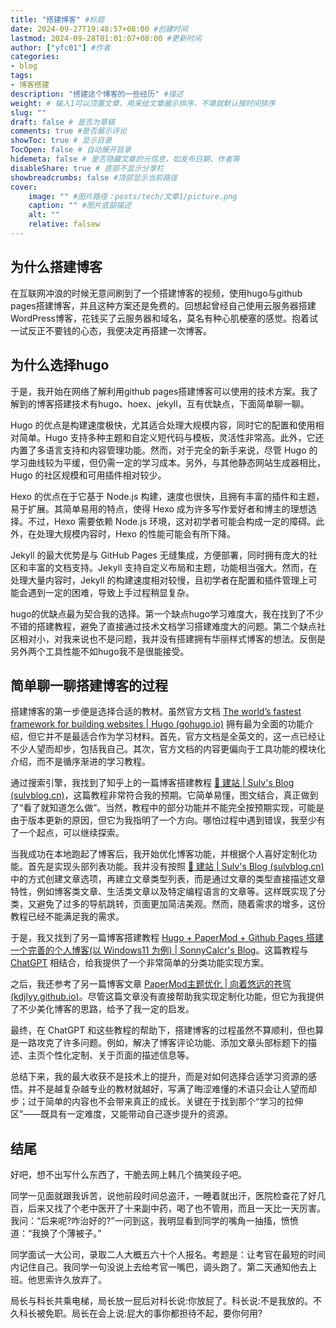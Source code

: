 ```yaml
---
title: "搭建博客" #标题
date: 2024-09-27T19:48:57+08:00 #创建时间
lastmod: 2024-09-28T01:01:07+08:00 #更新时间
author: ["yfc01"] #作者
categories: 
- blog
tags: 
- 博客搭建
description: "搭建这个博客的一些经历" #描述
weight: # 输入1可以顶置文章，用来给文章展示排序，不填就默认按时间排序
slug: ""
draft: false # 是否为草稿
comments: true #是否展示评论
showToc: true # 显示目录
TocOpen: false # 自动展开目录
hidemeta: false # 是否隐藏文章的元信息，如发布日期、作者等
disableShare: true # 底部不显示分享栏
showbreadcrumbs: false #顶部显示当前路径
cover:
    image: "" #图片路径：posts/tech/文章1/picture.png
    caption: "" #图片底部描述
    alt: ""
    relative: falsew
---
```


## 为什么搭建博客

在互联网冲浪的时候无意间刷到了一个搭建博客的视频，使用hugo与github pages搭建博客，并且这种方案还是免费的。回想起曾经自己使用云服务器搭建WordPress博客，花钱买了云服务器和域名，莫名有种心肌梗塞的感觉。抱着试一试反正不要钱的心态，我便决定再搭建一次博客。



## 为什么选择hugo

于是，我开始在网络了解利用github pages搭建博客可以使用的技术方案。我了解到的博客搭建技术有hugo、hoex、jekyll，互有优缺点，下面简单聊一聊。

Hugo 的优点是构建速度极快，尤其适合处理大规模内容，同时它的配置和使用相对简单。Hugo 支持多种主题和自定义短代码与模板，灵活性非常高。此外，它还内置了多语言支持和内容管理功能。然而，对于完全的新手来说，尽管 Hugo 的学习曲线较为平缓，但仍需一定的学习成本。另外，与其他静态网站生成器相比，Hugo 的社区规模和可用插件相对较少。

Hexo 的优点在于它基于 Node.js 构建，速度也很快，且拥有丰富的插件和主题，易于扩展。其简单易用的特点，使得 Hexo 成为许多写作爱好者和博主的理想选择。不过，Hexo 需要依赖 Node.js 环境，这对初学者可能会构成一定的障碍。此外，在处理大规模内容时，Hexo 的性能可能会有所下降。

Jekyll 的最大优势是与 GitHub Pages 无缝集成，方便部署，同时拥有庞大的社区和丰富的文档支持。Jekyll 支持自定义布局和主题，功能相当强大。然而，在处理大量内容时，Jekyll 的构建速度相对较慢，且初学者在配置和插件管理上可能会遇到一定的困难，导致上手过程稍显复杂。


hugo的优缺点最为契合我的选择。第一个缺点hugo学习难度大，我在找到了不少不错的搭建教程，避免了直接通过技术文档学习搭建难度大的问题。第二个缺点社区相对小，对我来说也不是问题，我并没有搭建拥有华丽样式博客的想法。反倒是另外两个工具性能不如hugo我不是很能接受。



## 简单聊一聊搭建博客的过程

搭建博客的第一步便是选择合适的教材。虽然官方文档 [The world’s fastest framework for building websites | Hugo (gohugo.io)](https://gohugo.io/) 拥有最为全面的功能介绍，但它并不是最适合作为学习材料。首先，官方文档是全英文的，这一点已经让不少人望而却步，包括我自己。其次，官方文档的内容更偏向于工具功能的模块化介绍，而不是循序渐进的学习教程。

通过搜索引擎，我找到了知乎上的一篇博客搭建教程 [🧱 建站 | Sulv's Blog (sulvblog.cn)](https://www.sulvblog.cn/posts/blog/)，这篇教程非常符合我的预期。它简单易懂，图文结合，真正做到了“看了就知道怎么做”。当然，教程中的部分功能并不能完全按预期实现，可能是由于版本更新的原因，但它为我指明了一个方向。哪怕过程中遇到错误，我至少有了一个起点，可以继续探索。

当我成功在本地跑起了博客后，我开始优化博客功能，并根据个人喜好定制化功能。首先是实现头部列表功能。我并没有按照 [🧱 建站 | Sulv's Blog (sulvblog.cn)](https://www.sulvblog.cn/posts/blog/) 中的方式创建文章选项，再建立文章类型列表，而是通过文章的类型直接描述文章特性，例如博客类文章、生活类文章以及特定编程语言的文章等。这样既实现了分类，又避免了过多的导航跳转，页面更加简洁美观。然而，随着需求的增多，这份教程已经不能满足我的需求。

于是，我又找到了另一篇博客搭建教程 [Hugo + PaperMod + Github Pages 搭建一个完善的个人博客(以 Windows11 为例) | SonnyCalcr's Blog](https://sonnycalcr.github.io/posts/build-a-blog-using-hugo-papermod-github-pages/)。这篇教程与 [ChatGPT](https://chatgpt.com/) 相结合，给我提供了一个非常简单的分类功能实现方案。

之后，我还参考了另一篇博客文章 [PaperMod主题优化 | 向着悠远的苍穹 (kdjlyy.github.io)](https://kdjlyy.github.io/posts/site/hugo-papermod-optimization/#修改post_meta头部信息)。尽管这篇文章没有直接帮助我实现定制化功能，但它为我提供了不少美化博客的思路，给予了我一定的启发。

最终，在 ChatGPT 和这些教程的帮助下，搭建博客的过程虽然不算顺利，但也算是一路攻克了许多问题。例如，解决了博客评论功能、添加文章头部标题下的描述、主页个性化定制、关于页面的描述信息等。

总结下来，我的最大收获不是技术上的提升，而是对如何选择合适学习资源的感悟。并不是越复杂越专业的教材就越好，写满了晦涩难懂的术语只会让人望而却步；过于简单的内容也不会带来真正的成长。关键在于找到那个“学习的拉伸区”——既具有一定难度，又能带动自己逐步提升的资源。



## 结尾

好吧，想不出写什么东西了，干脆去网上韩几个搞笑段子吧。

同学一见面就跟我诉苦，说他前段时间总盗汗，一睡着就出汗，医院检查花了好几百，后来又找了个老中医开了十来副中药，喝了也不管用，而且一天比一天厉害。我问：“后来呢?咋治好的?”一问到这，我明显看到同学的嘴角一抽搐，愤愤道：“我换了个薄被子。”

同学面试一大公司，录取二人大概五六十个人报名。考题是：让考官在最短的时间内记住自己。我同学一句没说上去给考官一嘴巴，调头跑了。第二天通知他去上班。他思索许久放弃了。

局长与科长共乘电梯，局长放一屁后对科长说:你放屁了。科长说:不是我放的。不久科长被免职。局长在会上说:屁大的事你都担待不起，要你何用?

